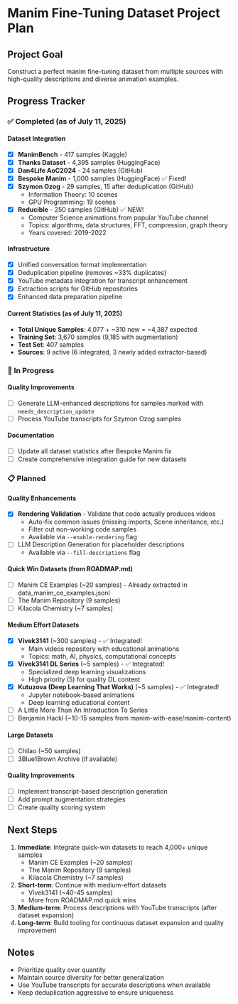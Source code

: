 # Manim Fine-Tuning Dataset Project Plan

## Project Goal
Construct a perfect manim fine-tuning dataset from multiple sources with high-quality descriptions and diverse animation examples.

## Progress Tracker

### ✅ Completed (as of July 11, 2025)

#### Dataset Integration
- [x] **ManimBench** - 417 samples (Kaggle)
- [x] **Thanks Dataset** - 4,395 samples (HuggingFace)
- [x] **Dan4Life AoC2024** - 24 samples (GitHub)
- [x] **Bespoke Manim** - 1,000 samples (HuggingFace) ✅ Fixed!
- [x] **Szymon Ozog** - 29 samples, 15 after deduplication (GitHub)
  - Information Theory: 10 scenes
  - GPU Programming: 19 scenes
- [x] **Reducible** - 250 samples (GitHub) ✅ NEW!
  - Computer Science animations from popular YouTube channel
  - Topics: algorithms, data structures, FFT, compression, graph theory
  - Years covered: 2019-2022

#### Infrastructure
- [x] Unified conversation format implementation
- [x] Deduplication pipeline (removes ~33% duplicates)
- [x] YouTube metadata integration for transcript enhancement
- [x] Extraction scripts for GitHub repositories
- [x] Enhanced data preparation pipeline

#### Current Statistics (as of July 11, 2025)
- **Total Unique Samples**: 4,077 + ~310 new = ~4,387 expected
- **Training Set**: 3,670 samples (9,185 with augmentation)
- **Test Set**: 407 samples
- **Sources**: 9 active (6 integrated, 3 newly added extractor-based)

### 🚧 In Progress

#### Quality Improvements
- [ ] Generate LLM-enhanced descriptions for samples marked with `needs_description_update`
- [ ] Process YouTube transcripts for Szymon Ozog samples

#### Documentation
- [ ] Update all dataset statistics after Bespoke Manim fix
- [ ] Create comprehensive integration guide for new datasets

### 📋 Planned

#### Quality Enhancements
- [x] **Rendering Validation** - Validate that code actually produces videos
  - Auto-fix common issues (missing imports, Scene inheritance, etc.)
  - Filter out non-working code samples
  - Available via `--enable-rendering` flag
- [ ] LLM Description Generation for placeholder descriptions
  - Available via `--fill-descriptions` flag

#### Quick Win Datasets (from ROADMAP.md)
- [ ] Manim CE Examples (~20 samples) - Already extracted in data_manim_ce_examples.jsonl
- [ ] The Manim Repository (9 samples)
- [ ] Kilacola Chemistry (~7 samples)

#### Medium Effort Datasets
- [x] **Vivek3141** (~300 samples) - ✅ Integrated!
  - Main videos repository with educational animations
  - Topics: math, AI, physics, computational concepts
- [x] **Vivek3141 DL Series** (~5 samples) - ✅ Integrated!
  - Specialized deep learning visualizations
  - High priority (5) for quality DL content
- [x] **Kutuzova (Deep Learning That Works)** (~5 samples) - ✅ Integrated!
  - Jupyter notebook-based animations
  - Deep learning educational content
- [ ] A Little More Than An Introduction To Series
- [ ] Benjamin Hackl (~10-15 samples from manim-with-ease/manim-content)

#### Large Datasets
- [ ] Chilao (~50 samples)
- [ ] 3Blue1Brown Archive (if available)

#### Quality Improvements
- [ ] Implement transcript-based description generation
- [ ] Add prompt augmentation strategies
- [ ] Create quality scoring system

## Next Steps

1. **Immediate**: Integrate quick-win datasets to reach 4,000+ unique samples
   - Manim CE Examples (~20 samples) 
   - The Manim Repository (9 samples)
   - Kilacola Chemistry (~7 samples)
2. **Short-term**: Continue with medium-effort datasets
   - Vivek3141 (~40-45 samples)
   - More from ROADMAP.md quick wins
3. **Medium-term**: Process descriptions with YouTube transcripts (after dataset expansion)
4. **Long-term**: Build tooling for continuous dataset expansion and quality improvement

## Notes
- Prioritize quality over quantity
- Maintain source diversity for better generalization
- Use YouTube transcripts for accurate descriptions when available
- Keep deduplication aggressive to ensure uniqueness